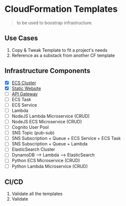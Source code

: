 # CloudFormation Templates

> to be used to boostrap infrastructure.

## Use Cases

1. Copy & Tweak Template to fit a project's needs
2. Reference as a substack from another CF template

## Infrastructure Components

- [x] [ECS Cluster](src/ecs-cluster/README.md)
- [x] [Static Website](src/static-website/README.md)
- [ ] [API Gateway](src/api-gateway/README.md)
- [ ] ECS Task
- [ ] ECS Service
- [ ] Lambda
- [ ] NodeJS Lambda Microservice (CRUD)
- [ ] NodeJS ECS Microservice (CRUD)
- [ ] Cognito User Pool
- [ ] SNS Topic (pub-sub)
- [ ] SNS Subscription + Queue + ECS Service + ECS Task
- [ ] SNS Subscription + Queue + Lambda
- [ ] ElasticSearch Cluster
- [ ] DynamoDB --> Lambda --> ElasticSearch
- [ ] Python ECS Microservice (CRUD)
- [ ] Python Lambda Microservice (CRUD)

## CI/CD

1. Validate all the templates
2. Validate
